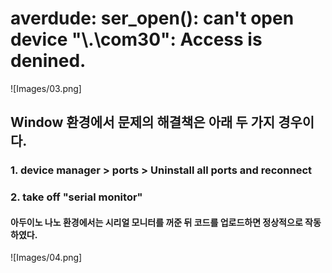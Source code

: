# averdude: ser_open(): can't open device "\\.\com30": Access is denined.

![Images/03.png]

## Window 환경에서 문제의 해결책은 아래 두 가지 경우이다.

### 1. device manager > ports > Uninstall all ports and reconnect

### 2. take off "serial monitor"

#### 아두이노 나노 환경에서는 시리얼 모니터를 꺼준 뒤 코드를 업로드하면 정상적으로 작동하였다.

![Images/04.png]
